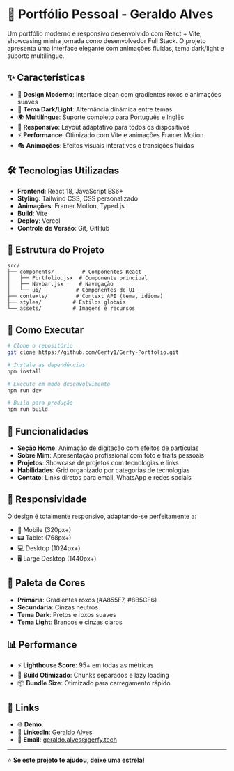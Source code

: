 # 🚀 Portfólio Pessoal - Geraldo Alves

Um portfólio moderno e responsivo desenvolvido com React + Vite, showcasing minha jornada como desenvolvedor Full Stack. O projeto apresenta uma interface elegante com animações fluidas, tema dark/light e suporte multilíngue.

## ✨ Características

- 🎨 **Design Moderno**: Interface clean com gradientes roxos e animações suaves
- 🌙 **Tema Dark/Light**: Alternância dinâmica entre temas
- 🌍 **Multilíngue**: Suporte completo para Português e Inglês
- 📱 **Responsivo**: Layout adaptativo para todos os dispositivos
- ⚡ **Performance**: Otimizado com Vite e animações Framer Motion
- 🎭 **Animações**: Efeitos visuais interativos e transições fluidas

## 🛠️ Tecnologias Utilizadas

- **Frontend**: React 18, JavaScript ES6+
- **Styling**: Tailwind CSS, CSS personalizado
- **Animações**: Framer Motion, Typed.js
- **Build**: Vite
- **Deploy**: Vercel
- **Controle de Versão**: Git, GitHub

## 📂 Estrutura do Projeto

```
src/
├── components/         # Componentes React
│   ├── Portfolio.jsx  # Componente principal
│   ├── Navbar.jsx     # Navegação
│   └── ui/           # Componentes de UI
├── contexts/         # Context API (tema, idioma)
├── styles/          # Estilos globais
└── assets/          # Imagens e recursos
```

## 🚀 Como Executar

```bash
# Clone o repositório
git clone https://github.com/Gerfy1/Gerfy-Portfolio.git

# Instale as dependências
npm install

# Execute em modo desenvolvimento
npm run dev

# Build para produção
npm run build
```

## 🎯 Funcionalidades

- **Seção Home**: Animação de digitação com efeitos de partículas
- **Sobre Mim**: Apresentação profissional com foto e traits pessoais
- **Projetos**: Showcase de projetos com tecnologias e links
- **Habilidades**: Grid organizado por categorias de tecnologias
- **Contato**: Links diretos para email, WhatsApp e redes sociais

## 📱 Responsividade

O design é totalmente responsivo, adaptando-se perfeitamente a:
- 📱 Mobile (320px+)
- 📟 Tablet (768px+)
- 💻 Desktop (1024px+)
- 🖥️ Large Desktop (1440px+)

## 🎨 Paleta de Cores

- **Primária**: Gradientes roxos (#A855F7, #8B5CF6)
- **Secundária**: Cinzas neutros
- **Tema Dark**: Pretos e roxos suaves
- **Tema Light**: Brancos e cinzas claros

## 📊 Performance

- ⚡ **Lighthouse Score**: 95+ em todas as métricas
- 🚀 **Build Otimizado**: Chunks separados e lazy loading
- 📦 **Bundle Size**: Otimizado para carregamento rápido

## 🔗 Links

- 🌐 **Demo**: 
- 💼 **LinkedIn**: [Geraldo Alves](https://linkedin.com/in/geraldoaafilho)
- 📧 **Email**: geraldo.alves@gerfy.tech

---

⭐ **Se este projeto te ajudou, deixe uma estrela!**
